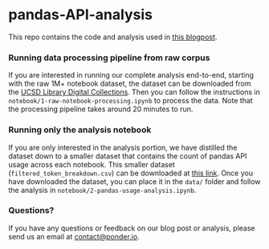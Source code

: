 # pandas-API-analysis

This repo contains the code and analysis used in [this blogpost](https://ponder.io/blog/pandas-api-analysis).

### Running data processing pipeline from raw corpus
If you are interested in running our complete analysis end-to-end, starting with the raw 1M+ notebook dataset, the dataset can be downloaded from the [UCSD Library Digital Collections](https://library.ucsd.edu/dc/collection/bb6931851t). Then you can follow the instructions in `notebook/1-raw-notebook-processing.ipynb` to process the data. Note that the processing pipeline takes around 20 minutes to run.

### Running only the analysis notebook
If you are only interested in the analysis portion, we have distilled the dataset down to a smaller dataset that contains the count of pandas API usage across each notebook. This smaller dataset (`filtered_token_breakdown.csv`) can be downloaded at [this link](https://drive.google.com/file/d/1P_W1p3QFMgYBhllQ91yI_oPuJTudsbUy/view?usp=sharing). Once you have downloaded the dataset, you can place it in the `data/` folder and follow the analysis in `notebook/2-pandas-usage-analysis.ipynb`.

### Questions?
If you have any questions or feedback on our blog post or analysis, please send us an email at [contact@ponder.io](mailto:contact@ponder.io).
